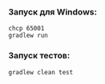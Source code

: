 ### Запуск для Windows:
```
chcp 65001
gradlew run
```
### Запуск тестов:
```
gradlew clean test
```